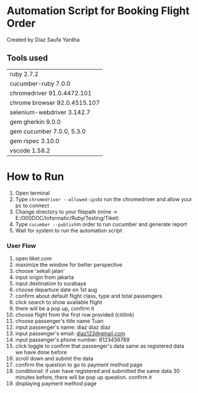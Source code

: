 # Automation Script for Booking Flight Order
Created by Diaz Saufa Yardha

## Tools used
<table>
    <tr>
        <td>ruby                2.7.2</td>
    </tr>
    <tr>
        <td>cucumber-ruby       7.0.0</td>
    </tr>
    <tr>
        <td>chromedriver        91.0.4472.101</td>
    </tr>
    <tr>
        <td>chrome browser      92.0.4515.107 </td>
    </tr>
    <tr>
        <td>selenium-webdriver  3.142.7</td>
    </tr>
    <tr>
        <td>gem gherkin         9.0.0</td>
    </tr>
    <tr>
        <td>gem cucumber        7.0.0, 5.3.0</td>
    </tr>
    <tr>
        <td>gem rspec           3.10.0</td>
    </tr>
    <tr>
        <td>vscode              1.58.2</td>
    </tr>
</table>

# How to Run
1. Open terminal
2. Type ```chromedriver --allowed-ips```to run the chromedriver and allow your pc to connect
3. Change directory to your filepath (mine -> E:/000DOC/Informatic/Ruby/Testing/Tiket)
4. Type ```cucumber --publish```in order to run cucumber and generate report
5. Wait for system to run the automation script

### User Flow
1. open tiket.com
2. maximize the window for better perspective
3. choose 'sekali jalan'
4. input origin from jakarta
5. input destination to surabaya
6. choose departure date on 1st aug
7. confirm about default flight class, type and total passengers
8. click search to show available flight
9. there will be a pop up, confirm it
10. choose flight from the first row provided (citilink)
11. choose passenger's title name Tuan
12. input passenger's name: diaz diaz diaz
13. input passenger's email: diaz123@gmail.com
14. input passenger's phone number: 8123456789
15. click toggle to confirm that passenger's data same as registered data we have done before
16. scroll down and submit the data
17. confirm the question to go to payment method page
18. conditional: if user have registered and submitted the same data 30 minutes before, there will be pop up question. confirm it
19. displaying payment method page